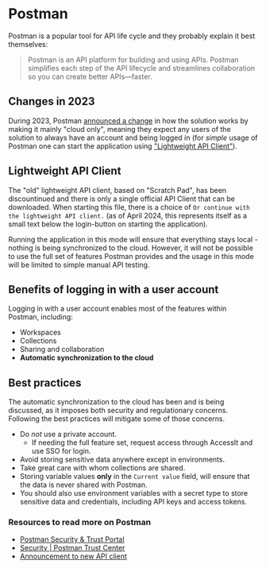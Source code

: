 # Postman

Postman is a popular tool for API life cycle and they probably explain it best themselves:
> Postman is an API platform for building and using APIs. Postman simplifies each step of the API lifecycle and streamlines collaboration so you can create better APIs—faster.

## Changes in 2023

During 2023, Postman [announced a change](https://blog.postman.com/announcing-new-lightweight-postman-api-client/) in how the solution works by making it mainly "cloud only",
meaning they expect any users of the solution to always have an account and being logged in (for _simple_ usage of Postman one can start the application using ["Lightweight API Client"](#lightweight-api-client)).

## Lightweight API Client
The "old" lightweight API client, based on "Scratch Pad", has been discountinued and there is only a single official API Client that can be downloaded.
When starting this file, there is a choice of `Or continue with the lightweight API client.` (as of April 2024, this represents itself as a small text below the login-button on starting the application).

Running the application in this mode will ensure that everything stays local - nothing is being synchronized to the cloud.
However, it will not be possible to use the full set of features Postman provides and the usage in this mode will be limited to simple manual API testing.

## Benefits of logging in with a user account
Logging in with a user account enables most of the features within Postman, including:

- Workspaces
- Collections
- Sharing and collaboration
- **Automatic synchronization to the cloud**

## Best practices
The automatic synchronization to the cloud has been and is being discussed, as it imposes both security and regulationary concerns.
Following the best practices will mitigate some of those concerns.
- Do _not_ use a private account.
  - If needing the full feature set, request access through AccessIt and use SSO for login.
- Avoid storing sensitive data anywhere except in environments.
- Take great care with whom collections are shared.
- Storing variable values **only** in the `Current value` field, will ensure that the data is never shared with Postman.
- You should also use environment variables with a secret type to store sensitive data and credentials, including API keys and access tokens.

### Resources to read more on Postman

- [Postman Security & Trust Portal](https://security.postman.com/)
- [Security | Postman Trust Center](https://www.postman.com/trust/security/)
- [Announcement to new API client](https://blog.postman.com/announcing-new-lightweight-postman-api-client/)
